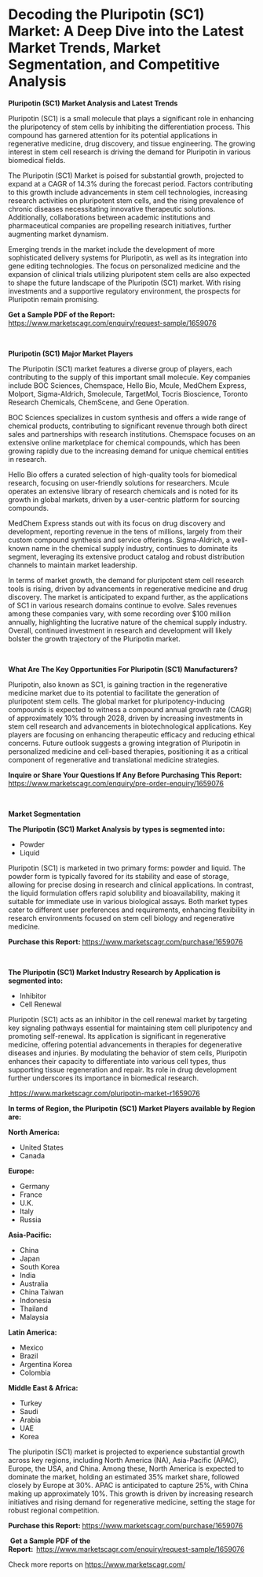 <p><h1>Decoding the Pluripotin (SC1) Market: A Deep Dive into the Latest Market Trends, Market Segmentation, and Competitive Analysis</h1></p><p><strong>Pluripotin (SC1) Market Analysis and Latest Trends</strong></p>
<p><p>Pluripotin (SC1) is a small molecule that plays a significant role in enhancing the pluripotency of stem cells by inhibiting the differentiation process. This compound has garnered attention for its potential applications in regenerative medicine, drug discovery, and tissue engineering. The growing interest in stem cell research is driving the demand for Pluripotin in various biomedical fields.</p><p>The Pluripotin (SC1) Market is poised for substantial growth, projected to expand at a CAGR of 14.3% during the forecast period. Factors contributing to this growth include advancements in stem cell technologies, increasing research activities on pluripotent stem cells, and the rising prevalence of chronic diseases necessitating innovative therapeutic solutions. Additionally, collaborations between academic institutions and pharmaceutical companies are propelling research initiatives, further augmenting market dynamism.</p><p>Emerging trends in the market include the development of more sophisticated delivery systems for Pluripotin, as well as its integration into gene editing technologies. The focus on personalized medicine and the expansion of clinical trials utilizing pluripotent stem cells are also expected to shape the future landscape of the Pluripotin (SC1) market. With rising investments and a supportive regulatory environment, the prospects for Pluripotin remain promising.</p></p>
<p><strong>Get a Sample PDF of the Report:&nbsp;</strong> <a href="https://www.marketscagr.com/enquiry/request-sample/1659076?utm_campaign=3553&utm_medium=2&utm_source=Github&utm_content=ia&utm_term=23032025&utm_id=pluripotin-sc1">https://www.marketscagr.com/enquiry/request-sample/1659076</a></p>
<p>&nbsp;</p>
<p><strong>Pluripotin (SC1) Major Market Players</strong></p>
<p><p>The Pluripotin (SC1) market features a diverse group of players, each contributing to the supply of this important small molecule. Key companies include BOC Sciences, Chemspace, Hello Bio, Mcule, MedChem Express, Molport, Sigma-Aldrich, Smolecule, TargetMol, Tocris Bioscience, Toronto Research Chemicals, ChemScene, and Gene Operation. </p><p>BOC Sciences specializes in custom synthesis and offers a wide range of chemical products, contributing to significant revenue through both direct sales and partnerships with research institutions. Chemspace focuses on an extensive online marketplace for chemical compounds, which has been growing rapidly due to the increasing demand for unique chemical entities in research.</p><p>Hello Bio offers a curated selection of high-quality tools for biomedical research, focusing on user-friendly solutions for researchers. Mcule operates an extensive library of research chemicals and is noted for its growth in global markets, driven by a user-centric platform for sourcing compounds.</p><p>MedChem Express stands out with its focus on drug discovery and development, reporting revenue in the tens of millions, largely from their custom compound synthesis and service offerings. Sigma-Aldrich, a well-known name in the chemical supply industry, continues to dominate its segment, leveraging its extensive product catalog and robust distribution channels to maintain market leadership.</p><p>In terms of market growth, the demand for pluripotent stem cell research tools is rising, driven by advancements in regenerative medicine and drug discovery. The market is anticipated to expand further, as the applications of SC1 in various research domains continue to evolve. Sales revenues among these companies vary, with some recording over $100 million annually, highlighting the lucrative nature of the chemical supply industry. Overall, continued investment in research and development will likely bolster the growth trajectory of the Pluripotin market.</p></p>
<p>&nbsp;</p>
<p><strong>What Are The Key Opportunities For Pluripotin (SC1) Manufacturers?</strong></p>
<p><p>Pluripotin, also known as SC1, is gaining traction in the regenerative medicine market due to its potential to facilitate the generation of pluripotent stem cells. The global market for pluripotency-inducing compounds is expected to witness a compound annual growth rate (CAGR) of approximately 10% through 2028, driven by increasing investments in stem cell research and advancements in biotechnological applications. Key players are focusing on enhancing therapeutic efficacy and reducing ethical concerns. Future outlook suggests a growing integration of Pluripotin in personalized medicine and cell-based therapies, positioning it as a critical component of regenerative and translational medicine strategies.</p></p>
<p><strong>Inquire or Share Your Questions If Any Before Purchasing This Report:</strong> <a href="https://www.marketscagr.com/enquiry/pre-order-enquiry/1659076?utm_campaign=3553&utm_medium=2&utm_source=Github&utm_content=ia&utm_term=23032025&utm_id=pluripotin-sc1">https://www.marketscagr.com/enquiry/pre-order-enquiry/1659076</a></p>
<p>&nbsp;</p>
<p><strong>Market Segmentation</strong></p>
<p><strong>The Pluripotin (SC1) Market Analysis by types is segmented into:</strong></p>
<p><ul><li>Powder</li><li>Liquid</li></ul></p>
<p><p>Pluripotin (SC1) is marketed in two primary forms: powder and liquid. The powder form is typically favored for its stability and ease of storage, allowing for precise dosing in research and clinical applications. In contrast, the liquid formulation offers rapid solubility and bioavailability, making it suitable for immediate use in various biological assays. Both market types cater to different user preferences and requirements, enhancing flexibility in research environments focused on stem cell biology and regenerative medicine.</p></p>
<p><strong>Purchase this Report:&nbsp;</strong><a href="https://www.marketscagr.com/purchase/1659076?utm_campaign=3553&utm_medium=2&utm_source=Github&utm_content=ia&utm_term=23032025&utm_id=pluripotin-sc1">https://www.marketscagr.com/purchase/1659076</a></p>
<p>&nbsp;</p>
<p><strong>The Pluripotin (SC1) Market Industry Research by Application is segmented into:</strong></p>
<p><ul><li>Inhibitor</li><li>Cell Renewal</li></ul></p>
<p><p>Pluripotin (SC1) acts as an inhibitor in the cell renewal market by targeting key signaling pathways essential for maintaining stem cell pluripotency and promoting self-renewal. Its application is significant in regenerative medicine, offering potential advancements in therapies for degenerative diseases and injuries. By modulating the behavior of stem cells, Pluripotin enhances their capacity to differentiate into various cell types, thus supporting tissue regeneration and repair. Its role in drug development further underscores its importance in biomedical research.</p></p>
<p><a href="https://www.marketscagr.com/pluripotin-market-r1659076?utm_campaign=3553&utm_medium=2&utm_source=Github&utm_content=ia&utm_term=23032025&utm_id=pluripotin-sc1">&nbsp;https://www.marketscagr.com/pluripotin-market-r1659076</a></p>
<p><strong>In terms of Region, the Pluripotin (SC1) Market Players available by Region are:</strong></p>
<p>
    <p> <strong> North America: </strong>
        <ul>
            <li>United States</li>
            <li>Canada</li>
        </ul>
        </p> 
    <p> <strong> Europe: </strong>
        <ul>
            <li>Germany</li>
            <li>France</li>
            <li>U.K.</li>
            <li>Italy</li>
            <li>Russia</li>
        </ul>
        </p> 
    <p> <strong> Asia-Pacific: </strong>
        <ul>
            <li>China</li>
            <li>Japan</li>
            <li>South Korea</li>
            <li>India</li>
            <li>Australia</li>
            <li>China Taiwan</li>
            <li>Indonesia</li>
            <li>Thailand</li>
            <li>Malaysia</li>
        </ul>
        </p> 
    <p> <strong> Latin America: </strong>
        <ul>
            <li>Mexico</li>
            <li>Brazil</li>
            <li>Argentina Korea</li>
            <li>Colombia</li>
        </ul>
        </p> 
    <p> <strong> Middle East & Africa: </strong>
        <ul>
            <li>Turkey</li>
            <li>Saudi</li>
            <li>Arabia</li>
            <li>UAE</li>
            <li>Korea</li>
        </ul>
    </p>
    </p>
<p><p>The pluripotin (SC1) market is projected to experience substantial growth across key regions, including North America (NA), Asia-Pacific (APAC), Europe, the USA, and China. Among these, North America is expected to dominate the market, holding an estimated 35% market share, followed closely by Europe at 30%. APAC is anticipated to capture 25%, with China making up approximately 10%. This growth is driven by increasing research initiatives and rising demand for regenerative medicine, setting the stage for robust regional competition.</p></p>
<p><strong>Purchase this Report: </strong><a href="https://www.marketscagr.com/purchase/1659076?utm_campaign=3553&utm_medium=2&utm_source=Github&utm_content=ia&utm_term=23032025&utm_id=pluripotin-sc1">https://www.marketscagr.com/purchase/1659076</a></p>
<p>&nbsp;<strong>Get a Sample PDF of the Report:&nbsp;&nbsp;</strong><a href="https://www.marketscagr.com/enquiry/request-sample/1659076?utm_campaign=3553&utm_medium=2&utm_source=Github&utm_content=ia&utm_term=23032025&utm_id=pluripotin-sc1">https://www.marketscagr.com/enquiry/request-sample/1659076</a></p>
<p><strong></strong></p>
<p>Check more reports on <a href="https://www.marketscagr.com/?utm_campaign=3553&utm_medium=2&utm_source=Github&utm_content=ia&utm_term=23032025&utm_id=pluripotin-sc1">https://www.marketscagr.com/</a></p>